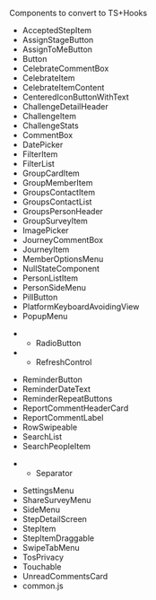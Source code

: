 Components to convert to TS+Hooks

- AcceptedStepItem
- AssignStageButton
- AssignToMeButton
- Button
- CelebrateCommentBox
- CelebrateItem
- CelebrateItemContent
- CenteredIconButtonWithText
- ChallengeDetailHeader
- ChallengeItem
- ChallengeStats
- CommentBox
- DatePicker
- FilterItem
- FilterList
- GroupCardItem
- GroupMemberItem
- GroupsContactItem
- GroupsContactList
- GroupsPersonHeader
- GroupSurveyItem
- ImagePicker
- JourneyCommentBox
- JourneyItem
- MemberOptionsMenu
- NullStateComponent
- PersonListItem
- PersonSideMenu
- PillButton
- PlatformKeyboardAvoidingView
- PopupMenu

* - RadioButton
* - RefreshControl

- ReminderButton
- ReminderDateText
- ReminderRepeatButtons
- ReportCommentHeaderCard
- ReportCommentLabel
- RowSwipeable
- SearchList
- SearchPeopleItem

* - Separator

- SettingsMenu
- ShareSurveyMenu
- SideMenu
- StepDetailScreen
- StepItem
- StepItemDraggable
- SwipeTabMenu
- TosPrivacy
- Touchable
- UnreadCommentsCard
- common.js
